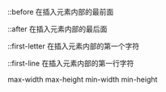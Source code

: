<!-- 伪元素选择器 ：
插入的虚拟元素默认为行内元素-->

::before
在插入元素内部的最前面

::after
在插入元素内部的最后面

::first-letter
在插入元素内部的第一个字符

::first-line
在插入元素内部的第一行字符

<!-- 设置的fist-letter和first-line的样式互不影响 -->


<!-- 宽高自适应 -->
max-width
max-height
min-width
min-height
